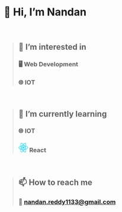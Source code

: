# 👋 Hi, I’m Nandan
<br/>

> ## 👀 I’m interested in
> ### :desktop_computer: Web Development
> ### :globe_with_meridians: IOT
<br/>


> ## 🌱 I’m currently learning
> ### :globe_with_meridians: IOT
> ### <img src="react_icon.svg" width="25" height="25"> React
<br/>

<!-- 💞️ I’m looking to collaborate on ... -->

> ## 📫 How to reach me
> ### :e-mail: [nandan.reddy1133@gmail.com](mailto:nandan.reddy1133@gmail.com)
> ### 

<!---
NandanGit/NandanGit is a ✨ special ✨ repository because its `README.md` (this file) appears on your GitHub profile.
You can click the Preview link to take a look at your changes.
--->
